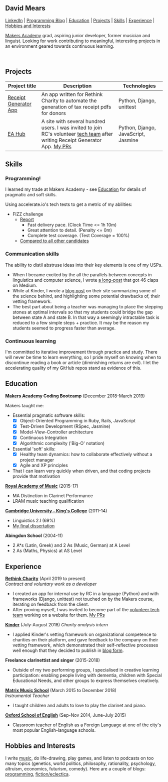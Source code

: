 ## David Mears
[LinkedIn](https://www.linkedin.com/in/david-mears-2605a7159/) | [Programming Blog](https://medium.com/@davidmears/) | [Education](#education) | [Projects](#projects) | [Skills](#skills) |  [Experience](#experience) | [Hobbies and Interests](#hobbies-and-interests)

[Makers Academy](https://makers.tech) grad, aspiring junior developer, former musician and linguist. Looking for work contributing to meaningful, interesting projects in an environment geared towards continuous learning.

<a href="https://sourcerer.io/david-mears"><img src="https://img.shields.io/badge/Ruby-233%20commits-orange.svg" alt=""></a>
<a href="https://sourcerer.io/david-mears"><img src="https://img.shields.io/badge/JavaScript-188%20commits-orange.svg" alt=""></a>
<a href="https://sourcerer.io/david-mears"><img src="https://img.shields.io/badge/HTML/CSS-416%20commits-orange.svg" alt=""></a>
<a href="https://sourcerer.io/david-mears"><img src="https://img.shields.io/badge/Python-114%20commits-orange.svg" alt=""></a>
<a href="https://sourcerer.io/david-mears"><img src="https://img.shields.io/badge/CoffeeScript-85%20commits-orange.svg" alt=""></a>

## Projects

| Project title    | Description          | Technologies        |
| ---                                                                     |---                 |---                                                        |
| [Receipt Generator App](https://github.com/rtcharity/receipt_generator_app)  | An app written for Rethink Charity to automate the generation of tax receipt pdfs for donors | Python, Django, unittest |
| [EA Hub](https://github.com/rtcharity/eahub.org) | A site with several hundred users. I was invited to join RC's volunteer [tech team](https://github.com/orgs/rtcharity/teams/tech) after writing Receipt Generator App. [My PRs](https://github.com/rtcharity/eahub.org/pulls?utf8=%E2%9C%93&q=is%3Apr+author%3Adavid-mears+) | Python, Django, JavaScript, Jasmine |

## Skills

### Programming!

I learned my trade at Makers Academy - see [Education](#education) for details of pragmatic and soft skills.

Using accelerate.io's tech tests to get a metric of my abilities:
- FIZZ challenge
    - [Report](https://report.accelerate.io/FIZ/mears0iouhka/index.html?candidate=dixe01&benchmark=Mears&rangeFrom=0&rangeTo=300)
        - Fast delivery pace. (Clock Time <= 1h 10m)
        - Great attention to detail. (Penalty <= 0m)
        - Complete test coverage. (Test Coverage = 100%)
    - [Compared to all other candidates](https://report.accelerate.io/FIZ/mears0iouhka/index.html?candidate=dixe01&benchmark=All%20candidates&rangeFrom=0&rangeTo=300)

### Communication skills

The ability to distil abstruse ideas into their key elements is one of my USPs.
- When I became excited by the all the parallels between concepts in linguistics and computer science, I wrote [a long-post](https://medium.com/@davidmears/) that got 46 claps on Medium.
- While at Kinder, I wrote a [blog post](https://kinder.world/blogs/company/increasing-effectiveness-with-high-quality-internal-research-19405) on their site summarizing some of the science behind, and highlighting some potential drawbacks of, their vetting framework.
- The best part about being a teacher was managing to place the stepping stones at optimal intervals so that my students could bridge the gap between state A and state B. In that way a seemingly intractable task is reduced to a few simple steps + practice. It may be the reason my students seemed to progress faster than average.

### Continuous learning

I'm committed to iterative improvement through practice and study. There will never be time to learn everything, so I pride myself on knowing when to discontinue reading a book or article (diminishing returns are evil). I let the accelerating quality of my GitHub repos stand as evidence of this.

## Education

**[Makers Academy](http://makersacademy.com/) Coding Bootcamp** (December 2018-March 2019)

Makers taught me:
- Essential pragmatic software skills:
    - [x] Object-Oriented Programming in Ruby, Rails, JavaScript
    - [x] Test-Driven Development (RSpec, Jasmine)
    - [x] Model-View-Controller architecture
    - [x] Continuous Integration
    - [x] Algorithmic complexity ('Big-O' notation)
- Essential 'soft' skills:
    - [x] Healthy team dynamics: how to collaborate effectively without a project manager
    - [x] Agile and XP principles
- That I can learn very quickly when driven, and that coding projects provide that motivation

**[Royal Academy of Music](https://www.ram.ac.uk/)** (2015-17)

- MA Distinction in Clarinet Performance
- LRAM music teaching qualification

**[Cambridge University - King's College](https://www.cam.ac.uk/)** (2011-14)

- Linguistics 2.I (69%)
- [My final dissertation](https://www.academia.edu/6572064/Theoretical_accounts_of_phonetic_correlates_of_gender)

**Abingdon School** (2004-11)

- 2 A\*s (Latin, Greek) and 2 As (Music, German) at A Level
- 2 As (Maths, Physics) at AS Level

## Experience

**[Rethink Charity](https://rtcharity.org/)** (April 2019 to present)    
*Contract and voluntary work as a developer*

- I created an app for internal use by RC in a language (Python) and with frameworks (Django, unittest) not touched on by the Makers course, iterating on feedback from the client.
- After proving myself, I was invited to become part of the [volunteer tech team](https://github.com/orgs/rtcharity/teams/tech) working on a website for them. [My PRs](https://github.com/rtcharity/eahub.org/pulls?utf8=%E2%9C%93&q=is%3Apr+author%3Adavid-mears+)

**[Kinder](https://kinder.world/)** (July-August 2018)
*Charity analysis intern*

- I applied Kinder's vetting framework on organizational competence to charities on their platform, and gave feedback to the company on their vetting framework, which demonstrated their self-reflective processes well enough that they decided to publish in [blog form](https://kinder.world/blogs/company/increasing-effectiveness-with-high-quality-internal-research-19405).

**Freelance clarinettist and singer** (2015-2018)

- Outside of my two performing groups, I specialised in creative learning participation: enabling people living with dementia, children with Special Educational Needs, and other groups to express themselves creatively.

**[Matrix Music School](https://www.matrixmusicschool.co.uk/)** (March 2015 to December 2018)   
*Instrumental Teacher*

- I taught children and adults to love to play the clarinet and piano.

**[Oxford School of English](https://www.oxfordschoolofenglish.com/)**  (Sep-Nov 2014, June-July 2015)

- Classroom teacher of English as a Foreign Language at one of the city's most popular English-language schools.

## Hobbies and Interests

I write [music](https://www.youtube.com/watch?v=_ZULf__C2k8), do life-drawing, play games, and listen to podcasts on too many topics (genetics, world politics, philosophy, rationality, psychology, altruism, economics, futurism, comedy). Here are a couple of blogs: [programming](https://medium.com/@davidmears/programming-and-linguistics-makers-week-1-da1709051ca2), [fiction/eclectica](https://pelicanesis.wordpress.com/).
